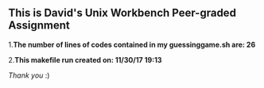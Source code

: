 ## **This is David's Unix Workbench Peer-graded Assignment**
 
1.**The number of lines of codes contained in my guessinggame.sh are: 26**
 
2.**This makefile run created on: 11/30/17	19:13**
 
*Thank you* :)
